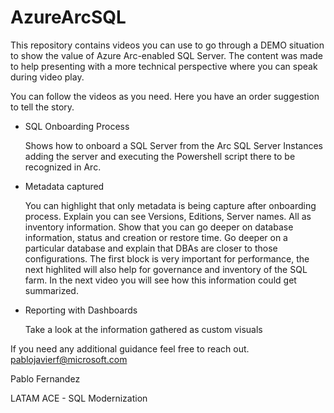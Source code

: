 # AzureArcSQL
This repository contains videos you can use to go through a DEMO situation to show the value of Azure Arc-enabled SQL Server.
The content was made to help presenting with a more technical perspective where you can speak during video play. 

You can follow the videos as you need. Here you have an order suggestion to tell the story.

- SQL Onboarding Process

  Shows how to onboard a SQL Server from the Arc SQL Server Instances adding the server and executing the Powershell script there to be recognized in Arc.
  
- Metadata captured

  You can highlight that only metadata is being capture after onboarding process.
  Explain you can see Versions, Editions, Server names. All as inventory information.
  Show that you can go deeper on database information, status and creation or restore time.
  Go deeper on a particular database and explain that DBAs are closer to those configurations. The first block is very important for performance, the next highlited will also help for governance and inventory of the SQL farm.
  In the next video you will see how this information could get summarized.
  
- Reporting with Dashboards
  
  Take a look at the information gathered as custom visuals

If you need any additional guidance feel free to reach out.
pablojavierf@microsoft.com


Pablo Fernandez

LATAM ACE - SQL Modernization
